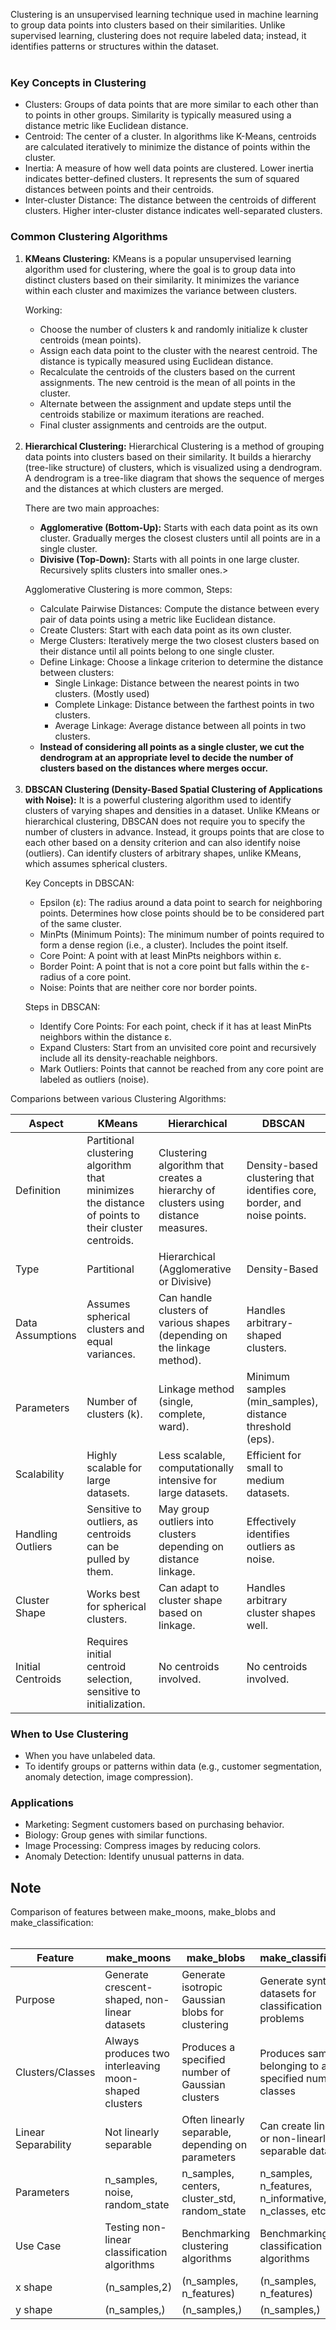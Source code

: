 Clustering is an unsupervised learning technique used in machine learning to group data points into clusters based on their similarities. Unlike supervised learning, 
clustering does not require labeled data; instead, it identifies patterns or structures within the dataset.<br><br>

<h3><b>Key Concepts in Clustering</b></h3>
<ul>
<li>Clusters: Groups of data points that are more similar to each other than to points in other groups. Similarity is typically measured using a distance metric like 
  Euclidean distance.</li>
  
<li>Centroid: The center of a cluster. In algorithms like K-Means, centroids are calculated iteratively to minimize the distance of points within the cluster.</li>

<li>Inertia: A measure of how well data points are clustered. Lower inertia indicates better-defined clusters. It represents the sum of squared distances between 
  points and their centroids.</li>

<li>Inter-cluster Distance: The distance between the centroids of different clusters. Higher inter-cluster distance indicates well-separated clusters.</li>
</ul>

<h3><b>Common Clustering Algorithms</b></h3>
<ol type='1'>
<li><b>KMeans Clustering:</b> KMeans is a popular unsupervised learning algorithm used for clustering, where the goal is to group data into distinct clusters
  based on their similarity. It minimizes the variance within each cluster and maximizes the variance between clusters.<br>

  Working:<br>
  <ul>
<li>Choose the number of clusters k and randomly initialize k cluster centroids (mean points).</li>
<li>Assign each data point to the cluster with the nearest centroid. The distance is typically measured using Euclidean distance.</li>
<li>Recalculate the centroids of the clusters based on the current assignments. The new centroid is the mean of all points in the cluster.</li>
<li>Alternate between the assignment and update steps until the centroids stabilize or maximum iterations are reached.</li>
<li>Final cluster assignments and centroids are the output.</li>
</ul></li><br>

<li><b>Hierarchical Clustering:</b> Hierarchical Clustering is a method of grouping data points into clusters based on their similarity. It builds a hierarchy 
  (tree-like structure) of clusters, which is visualized using a dendrogram. A dendrogram is a tree-like diagram that shows the sequence of merges and the 
  distances at which clusters are merged.<br>

  There are two main approaches:<br>
  <ul>

<li><b>Agglomerative (Bottom-Up):</b> Starts with each data point as its own cluster. Gradually merges the closest clusters until all points are in a single 
  cluster.</li>
  
<li><b>Divisive (Top-Down):</b> Starts with all points in one large cluster. Recursively splits clusters into smaller ones.></li>
</ul>

Agglomerative Clustering is more common, Steps:
<ul>
<li>Calculate Pairwise Distances: Compute the distance between every pair of data points using a metric like Euclidean distance.</li>
<li>Create Clusters: Start with each data point as its own cluster.</li>
<li>Merge Clusters: Iteratively merge the two closest clusters based on their distance until all points belong to one single cluster.</li>
<li>Define Linkage: Choose a linkage criterion to determine the distance between clusters:
  <ul>
<li>Single Linkage: Distance between the nearest points in two clusters. (Mostly used)</li>
<li>Complete Linkage: Distance between the farthest points in two clusters.</li>
<li>Average Linkage: Average distance between all points in two clusters.</li></li>
  </ul>
<li><b>Instead of considering all points as a single cluster, we cut the dendrogram at an appropriate level to decide the number of clusters based on the distances 
  where merges occur.</b></li>
</ul>
</li><br>

<li><b>DBSCAN Clustering (Density-Based Spatial Clustering of Applications with Noise):</b> It is a powerful clustering algorithm used to identify clusters of 
  varying shapes and densities in a dataset. Unlike KMeans or hierarchical clustering, DBSCAN does not require you to specify the number of clusters in advance. 
  Instead, it groups points that are close to each other based on a density criterion and can also identify noise (outliers). Can identify clusters of arbitrary 
  shapes, unlike KMeans, which assumes spherical clusters.<br>

  Key Concepts in DBSCAN:<br>
  <ul>
<li>Epsilon (ε): The radius around a data point to search for neighboring points. Determines how close points should be to be considered part of the same cluster.</li>
<li>MinPts (Minimum Points): The minimum number of points required to form a dense region (i.e., a cluster). Includes the point itself.</li>
<li>Core Point: A point with at least MinPts neighbors within ε.</li>
<li>Border Point: A point that is not a core point but falls within the ε-radius of a core point.</li>
<li>Noise: Points that are neither core nor border points.</li>
</ul>

Steps in DBSCAN:<br>
<ul>
<li>Identify Core Points: For each point, check if it has at least MinPts neighbors within the distance ε.</li>
<li>Expand Clusters: Start from an unvisited core point and recursively include all its density-reachable neighbors.</li>
<li>Mark Outliers: Points that cannot be reached from any core point are labeled as outliers (noise).</li>
</ul>
</li>
</ol>

Comparions between various Clustering Algorithms:<br>

  <table>
        <thead>
            <tr>
                <th>Aspect</th>
                <th>KMeans</th>
                <th>Hierarchical</th>
                <th>DBSCAN</th>
            </tr>
        </thead>
        <tbody>
            <tr>
                <td>Definition</td>
                <td>Partitional clustering algorithm that minimizes the distance of points to their cluster centroids.</td>
                <td>Clustering algorithm that creates a hierarchy of clusters using distance measures.</td>
                <td>Density-based clustering that identifies core, border, and noise points.</td>
            </tr>
            <tr>
                <td>Type</td>
                <td>Partitional</td>
                <td>Hierarchical (Agglomerative or Divisive)</td>
                <td>Density-Based</td>
            </tr>
            <tr>
                <td>Data Assumptions</td>
                <td>Assumes spherical clusters and equal variances.</td>
                <td>Can handle clusters of various shapes (depending on the linkage method).</td>
                <td>Handles arbitrary-shaped clusters.</td>
            </tr>
            <tr>
                <td>Parameters</td>
                <td>Number of clusters (k).</td>
                <td>Linkage method (single, complete, ward).</td>
                <td>Minimum samples (min_samples), distance threshold (eps).</td>
            </tr>
            <tr>
                <td>Scalability</td>
                <td>Highly scalable for large datasets.</td>
                <td>Less scalable, computationally intensive for large datasets.</td>
                <td>Efficient for small to medium datasets.</td>
            </tr>
            <tr>
                <td>Handling Outliers</td>
                <td>Sensitive to outliers, as centroids can be pulled by them.</td>
                <td>May group outliers into clusters depending on distance linkage.</td>
                <td>Effectively identifies outliers as noise.</td>
            </tr>
            <tr>
                <td>Cluster Shape</td>
                <td>Works best for spherical clusters.</td>
                <td>Can adapt to cluster shape based on linkage.</td>
                <td>Handles arbitrary cluster shapes well.</td>
            </tr>
            <tr>
                <td>Initial Centroids</td>
                <td>Requires initial centroid selection, sensitive to initialization.</td>
                <td>No centroids involved.</td>
                <td>No centroids involved.</td>
            </tr>
        </tbody>
    </table>

<h3><b>When to Use Clustering</b></h3>
<ul>
<li>When you have unlabeled data.</li>
<li>To identify groups or patterns within data (e.g., customer segmentation, anomaly detection, image compression).</li>
</ul>

<h3><b>Applications</b></h3>
<ul>
<li>Marketing: Segment customers based on purchasing behavior.</li>
<li>Biology: Group genes with similar functions.</li>
<li>Image Processing: Compress images by reducing colors.</li>
<li>Anomaly Detection: Identify unusual patterns in data.</li>
</ul>

<h2><b>Note</b></h2>
Comparison of features between make_moons, make_blobs and make_classification:<br><br>

  <table>
        <thead>
            <tr>
                <th>Feature</th>
                <th>make_moons</th>
                <th>make_blobs</th>
                <th>make_classification</th>
            </tr>
        </thead>
        <tbody>
            <tr>
                <td>Purpose</td>
                <td>Generate crescent-shaped, non-linear datasets</td>
                <td>Generate isotropic Gaussian blobs for clustering</td>
                <td>Generate synthetic datasets for classification problems</td>
            </tr>
            <tr>
                <td>Clusters/Classes</td>
                <td>Always produces two interleaving moon-shaped clusters</td>
                <td>Produces a specified number of Gaussian clusters</td>
                <td>Produces samples belonging to a specified number of classes</td>
            </tr>
            <tr>
                <td>Linear Separability</td>
                <td>Not linearly separable</td>
                <td>Often linearly separable, depending on parameters</td>
                <td>Can create linearly or non-linearly separable data</td>
            </tr>
            <tr>
                <td>Parameters</td>
                <td>n_samples, noise, random_state</td>
                <td>n_samples, centers, cluster_std, random_state</td>
                <td>n_samples, n_features, n_informative, n_classes, etc.</td>
            </tr>
            <tr>
                <td>Use Case</td>
                <td>Testing non-linear classification algorithms</td>
                <td>Benchmarking clustering algorithms</td>
                <td>Benchmarking classification algorithms</td>
            </tr>
          <tr>
            <td>x shape</td>
            <td>(n_samples,2)</td>
            <td>(n_samples, n_features)</td>
            <td>(n_samples, n_features)</td>
          </tr>
          <tr>
            <td>y shape</td>
            <td>(n_samples,)</td>
            <td>(n_samples,)</td>
            <td>(n_samples,)</td>
          </tr>
        </tbody>
  </table>
